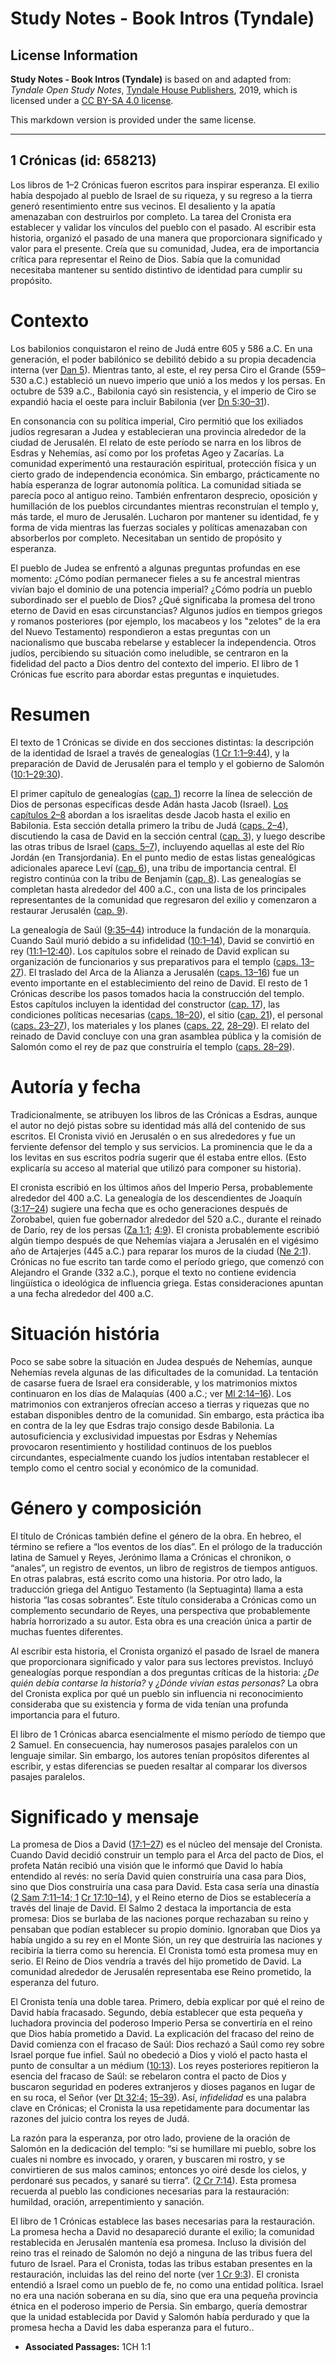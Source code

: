 # Study Notes - Book Intros (Tyndale)

## License Information

**Study Notes - Book Intros (Tyndale)** is based on and adapted from: _Tyndale Open Study Notes_, [Tyndale House Publishers](https://tyndaleopenresources.com/), 2019, which is licensed under a [CC BY-SA 4.0 license](https://creativecommons.org/licenses/by-sa/4.0/legalcode.en).

This markdown version is provided under the same license.



--------------------------------

## 1 Crónicas (id: 658213)

Los libros de 1–2 Crónicas fueron escritos para inspirar esperanza. El exilio había despojado al pueblo de Israel de su riqueza, y su regreso a la tierra generó resentimiento entre sus vecinos. El desaliento y la apatía amenazaban con destruirlos por completo. La tarea del Cronista era establecer y validar los vínculos del pueblo con el pasado. Al escribir esta historia, organizó el pasado de una manera que proporcionara significado y valor para el presente. Creía que su comunidad, Judea, era de importancia crítica para representar el Reino de Dios. Sabía que la comunidad necesitaba mantener su sentido distintivo de identidad para cumplir su propósito.

Contexto
========

Los babilonios conquistaron el reino de Judá entre 605 y 586 a.C. En una generación, el poder babilónico se debilitó debido a su propia decadencia interna (ver [Dan 5](https://ref.ly/Dan5:1-Dan5:31)). Mientras tanto, al este, el rey persa Ciro el Grande (559–530 a.C.) estableció un nuevo imperio que unió a los medos y los persas. En octubre de 539 a.C., Babilonia cayó sin resistencia, y el imperio de Ciro se expandió hacia el oeste para incluir Babilonia (ver [Dn 5:30–31](https://ref.ly/Dan5:30-Dan5:31)).

En consonancia con su política imperial, Ciro permitió que los exiliados judíos regresaran a Judea y establecieran una provincia alrededor de la ciudad de Jerusalén. El relato de este período se narra en los libros de Esdras y Nehemías, así como por los profetas Ageo y Zacarías. La comunidad experimentó una restauración espiritual, protección física y un cierto grado de independencia económica. Sin embargo, prácticamente no había esperanza de lograr autonomía política. La comunidad sitiada se parecía poco al antiguo reino. También enfrentaron desprecio, oposición y humillación de los pueblos circundantes mientras reconstruían el templo y, más tarde, el muro de Jerusalén. Lucharon por mantener su identidad, fe y forma de vida mientras las fuerzas sociales y políticas amenazaban con absorberlos por completo. Necesitaban un sentido de propósito y esperanza.

El pueblo de Judea se enfrentó a algunas preguntas profundas en ese momento: ¿Cómo podían permanecer fieles a su fe ancestral mientras vivían bajo el dominio de una potencia imperial? ¿Cómo podría un pueblo subordinado ser el pueblo de Dios? ¿Qué significaba la promesa del trono eterno de David en esas circunstancias? Algunos judíos en tiempos griegos y romanos posteriores (por ejemplo, los macabeos y los "zelotes" de la era del Nuevo Testamento) respondieron a estas preguntas con un nacionalismo que buscaba rebelarse y establecer la independencia. Otros judíos, percibiendo su situación como ineludible, se centraron en la fidelidad del pacto a Dios dentro del contexto del imperio. El libro de 1 Crónicas fue escrito para abordar estas preguntas e inquietudes.

Resumen
=======

El texto de 1 Crónicas se divide en dos secciones distintas: la descripción de la identidad de Israel a través de genealogías ([1 Cr 1:1–9:44](https://ref.ly/1Chr1:1-1Chr9:44)), y la preparación de David de Jerusalén para el templo y el gobierno de Salomón ([10:1–29:30](https://ref.ly/1Chr10:1-1Chr29:30)).

El primer capítulo de genealogías ([cap. 1](https://ref.ly/1Chr1:1-1Chr1:54)) recorre la línea de selección de Dios de personas específicas desde Adán hasta Jacob (Israel). [Los capítulos 2–8](https://ref.ly/1Chr2:1-1Chr8:40) abordan a los israelitas desde Jacob hasta el exilio en Babilonia. Esta sección detalla primero la tribu de Judá ([caps. 2–4](https://ref.ly/1Chr2:1-1Chr4:43)), discutiendo la casa de David en la sección central ([cap. 3](https://ref.ly/1Chr3:1-1Chr3:24)), y luego describe las otras tribus de Israel ([caps. 5–7](https://ref.ly/1Chr5:1-1Chr7:40)), incluyendo aquellas al este del Río Jordán (en Transjordania). En el punto medio de estas listas genealógicas adicionales aparece Leví ([cap. 6](https://ref.ly/1Chr6:1-1Chr6:81)), una tribu de importancia central. El registro continúa con la tribu de Benjamín ([cap. 8](https://ref.ly/1Chr8:1-1Chr8:40)). Las genealogías se completan hasta alrededor del 400 a.C., con una lista de los principales representantes de la comunidad que regresaron del exilio y comenzaron a restaurar Jerusalén ([cap. 9](https://ref.ly/1Chr9:1-1Chr9:44)).

La genealogía de Saúl ([9:35–44](https://ref.ly/1Chr9:35-1Chr9:44)) introduce la fundación de la monarquía. Cuando Saúl murió debido a su infidelidad ([10:1–14](https://ref.ly/1Chr10:1-1Chr10:14)), David se convirtió en rey ([11:1–12:40](https://ref.ly/1Chr11:1-1Chr12:40)). Los capítulos sobre el reinado de David explican su organización de funcionarios y sus preparativos para el templo ([caps. 13–27](https://ref.ly/1Chr13:1-1Chr27:34)). El traslado del Arca de la Alianza a Jerusalén ([caps. 13–16](https://ref.ly/1Chr13:1-1Chr16:43)) fue un evento importante en el establecimiento del reino de David. El resto de 1 Crónicas describe los pasos tomados hacia la construcción del templo. Estos capítulos incluyen la identidad del constructor ([cap. 17](https://ref.ly/1Chr17:1-1Chr17:27)), las condiciones políticas necesarias ([caps. 18–20](https://ref.ly/1Chr18:1-1Chr20:8)), el sitio ([cap. 21](https://ref.ly/1Chr21:1-1Chr21:30)), el personal ([caps. 23–27](https://ref.ly/1Chr23:1-1Chr27:34)), los materiales y los planes ([caps. 22](https://ref.ly/1Chr22:1-1Chr22:19), [28–29](https://ref.ly/1Chr28:1-1Chr29:30)). El relato del reinado de David concluye con una gran asamblea pública y la comisión de Salomón como el rey de paz que construiría el templo ([caps. 28–29](https://ref.ly/1Chr28:1-1Chr29:30)).

Autoría y fecha
===============

Tradicionalmente, se atribuyen los libros de las Crónicas a Esdras, aunque el autor no dejó pistas sobre su identidad más allá del contenido de sus escritos. El Cronista vivió en Jerusalén o en sus alrededores y fue un ferviente defensor del templo y sus servicios. La prominencia que le da a los levitas en sus escritos podría sugerir que él estaba entre ellos. (Esto explicaría su acceso al material que utilizó para componer su historia).

El cronista escribió en los últimos años del Imperio Persa, probablemente alrededor del 400 a.C. La genealogía de los descendientes de Joaquín ([3:17–24](https://ref.ly/1Chr3:17-1Chr3:24)) sugiere una fecha que es ocho generaciones después de Zorobabel, quien fue gobernador alrededor del 520 a.C., durante el reinado de Darío, rey de los persas ([Za 1:1](https://ref.ly/Zech1:1); [4:9](https://ref.ly/Zech4:9)). El cronista probablemente escribió algún tiempo después de que Nehemías viajara a Jerusalén en el vigésimo año de Artajerjes (445 a.C.) para reparar los muros de la ciudad ([Ne 2:1](https://ref.ly/Neh2:1)). Crónicas no fue escrito tan tarde como el período griego, que comenzó con Alejandro el Grande (332 a.C.), porque el texto no contiene evidencia lingüística o ideológica de influencia griega. Estas consideraciones apuntan a una fecha alrededor del 400 a.C.

Situación história
==================

Poco se sabe sobre la situación en Judea después de Nehemías, aunque Nehemías revela algunas de las dificultades de la comunidad. La tentación de casarse fuera de Israel era considerable, y los matrimonios mixtos continuaron en los días de Malaquías (400 a.C.; ver [Ml 2:14–16](https://ref.ly/Mal2:14-Mal2:16)). Los matrimonios con extranjeros ofrecían acceso a tierras y riquezas que no estaban disponibles dentro de la comunidad. Sin embargo, esta práctica iba en contra de la ley que Esdras trajo consigo desde Babilonia. La autosuficiencia y exclusividad impuestas por Esdras y Nehemías provocaron resentimiento y hostilidad continuos de los pueblos circundantes, especialmente cuando los judíos intentaban restablecer el templo como el centro social y económico de la comunidad.

Género y composición
====================

El título de Crónicas también define el género de la obra. En hebreo, el término se refiere a “los eventos de los días”. En el prólogo de la traducción latina de Samuel y Reyes, Jerónimo llama a Crónicas el chronikon, o “anales”, un registro de eventos, un libro de registros de tiempos antiguos. En otras palabras, está escrito como una historia. Por otro lado, la traducción griega del Antiguo Testamento (la Septuaginta) llama a esta historia “las cosas sobrantes”. Este título consideraba a Crónicas como un complemento secundario de Reyes, una perspectiva que probablemente habría horrorizado a su autor. Esta obra es una creación única a partir de muchas fuentes diferentes.

Al escribir esta historia, el Cronista organizó el pasado de Israel de manera que proporcionara significado y valor para sus lectores previstos. Incluyó genealogías porque respondían a dos preguntas críticas de la historia: *¿De quién debía contarse la historia?* y *¿Dónde vivían estas personas?* La obra del Cronista explica por qué un pueblo sin influencia ni reconocimiento consideraba que su existencia y forma de vida tenían una profunda importancia para el futuro.

El libro de 1 Crónicas abarca esencialmente el mismo período de tiempo que 2 Samuel. En consecuencia, hay numerosos pasajes paralelos con un lenguaje similar. Sin embargo, los autores tenían propósitos diferentes al escribir, y estas diferencias se pueden resaltar al comparar los diversos pasajes paralelos.

Significado y mensaje
=====================

La promesa de Dios a David ([17:1–27](https://ref.ly/1Chr17:1-1Chr17:27)) es el núcleo del mensaje del Cronista. Cuando David decidió construir un templo para el Arca del pacto de Dios, el profeta Natán recibió una visión que le informó que David lo había entendido al revés: no sería David quien construiría una casa para Dios, sino que Dios construiría una casa para David. Esta casa sería una dinastía ([2 Sam 7:11–14; 1](https://ref.ly/2Sam7:11-2Sam7:14) [Cr 17:10–14](https://ref.ly/1Chr17:10-1Chr17:14)), y el Reino eterno de Dios se establecería a través del linaje de David. El Salmo 2 destaca la importancia de esta promesa: Dios se burlaba de las naciones porque rechazaban su reino y pensaban que podían establecer su propio dominio. Ignoraban que Dios ya había ungido a su rey en el Monte Sión, un rey que destruiría las naciones y recibiría la tierra como su herencia. El Cronista tomó esta promesa muy en serio. El Reino de Dios vendría a través del hijo prometido de David. La comunidad alrededor de Jerusalén representaba ese Reino prometido, la esperanza del futuro.

El Cronista tenía una doble tarea. Primero, debía explicar por qué el reino de David había fracasado. Segundo, debía establecer que esta pequeña y luchadora provincia del poderoso Imperio Persa se convertiría en el reino que Dios había prometido a David. La explicación del fracaso del reino de David comienza con el fracaso de Saúl: Dios rechazó a Saúl como rey sobre Israel porque fue infiel. Saúl no obedeció a Dios y violó el pacto hasta el punto de consultar a un médium ([10:13](https://ref.ly/1Chr10:13)). Los reyes posteriores repitieron la esencia del fracaso de Saúl: se rebelaron contra el pacto de Dios y buscaron seguridad en poderes extranjeros y dioses paganos en lugar de en su roca, el Señor (ver [Dt 32:4;](https://ref.ly/Deut32:4) [15–39](https://ref.ly/Deut32:15-Deut32:39)). Así, *infidelidad* es una palabra clave en Crónicas; el Cronista la usa repetidamente para documentar las razones del juicio contra los reyes de Judá.

La razón para la esperanza, por otro lado, proviene de la oración de Salomón en la dedicación del templo: “si se humillare mi pueblo, sobre los cuales ni nombre es invocado, y oraren, y buscaren mi rostro, y se convirtieren de sus malos caminos; entonces yo oiré desde los cielos, y perdonaré sus pecados, y sanaré su tierra”. ([2 Cr 7:14](https://ref.ly/2Chr7:14)). Esta promesa recuerda al pueblo las condiciones necesarias para la restauración: humildad, oración, arrepentimiento y sanación.

El libro de 1 Crónicas establece las bases necesarias para la restauración. La promesa hecha a David no desapareció durante el exilio; la comunidad restablecida en Jerusalén mantenía esa promesa. Incluso la división del reino tras el reinado de Salomón no dejó a ninguna de las tribus fuera del futuro de Israel. Para el Cronista, todas las tribus estaban presentes en la restauración, incluidas las del reino del norte (ver [1 Cr 9:3](https://ref.ly/1Chr9:3)). El cronista entendió a Israel como un pueblo de fe, no como una entidad política. Israel no era una nación soberana en su día, sino que era una pequeña provincia étnica en el poderoso imperio de Persia. Sin embargo, quería demostrar que la unidad establecida por David y Salomón había perdurado y que la promesa hecha a David les daba esperanza para el futuro..

* **Associated Passages:** 1CH 1:1

